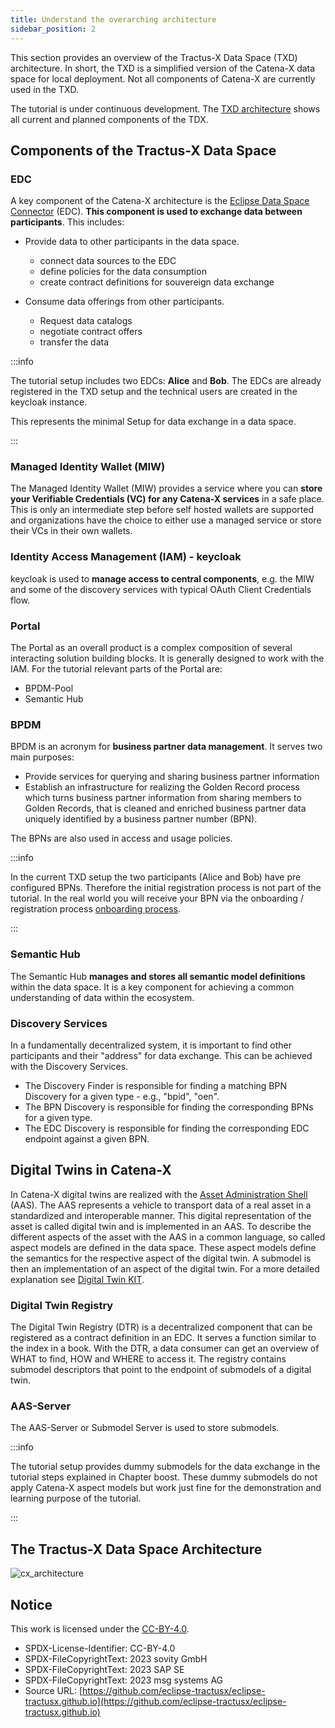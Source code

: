 ```yaml
---
title: Understand the overarching architecture
sidebar_position: 2
---
```


This section provides an overview of the Tractus-X Data Space (TXD) architecture. In short, the TXD is a simplified version of the Catena-X data space for local deployment. Not all components of Catena-X are currently used in the TXD.

The tutorial is under continuous development. The [TXD architecture](#the-tractus-x-data-space-architecture) shows all current and planned components of the TDX.

## Components of the Tractus-X Data Space

### EDC

A key component of the Catena-X architecture is the [Eclipse Data Space Connector](https://github.com/eclipse-tractusx/tractusx-edc) (EDC). **This component is used to exchange data between participants**. This includes:

- Provide data to other participants in the data space.
  - connect data sources to the EDC
  - define policies for the data consumption
  - create contract definitions for souvereign data exchange

- Consume data offerings from other participants.
  - Request data catalogs
  - negotiate contract offers
  - transfer the data

:::info

The tutorial setup includes two EDCs: **Alice** and **Bob**. The EDCs are already registered in the TXD setup and the technical users are created in the keycloak instance.

This represents the minimal Setup for data exchange in a data space.

:::

### Managed Identity Wallet (MIW)

The Managed Identity Wallet (MIW) provides a service where you can **store your Verifiable Credentials (VC) for any Catena-X services** in a safe place. This is only an intermediate step before self hosted wallets are supported and organizations have the choice to either use a managed service or store their VCs in their own wallets.

### Identity Access Management (IAM) - keycloak

keycloak is used to **manage access to central components**, e.g. the MIW and some of the discovery services with typical OAuth Client Credentials flow.

### Portal

The Portal as an overall product is a complex composition of several interacting solution building blocks. It is generally designed to work with the IAM. For the tutorial relevant parts of the Portal are:

- BPDM-Pool
- Semantic Hub

### BPDM

BPDM is an acronym for **business partner data management**. It serves two main purposes:

- Provide services for querying and sharing business partner information
- Establish an infrastructure for realizing the Golden Record process which turns business partner information from sharing members to Golden Records, that is cleaned and enriched business partner data uniquely identified by a business partner number (BPN).

The BPNs are also used in access and usage policies.

:::info

In the current TXD setup the two participants (Alice and Bob) have pre configured BPNs. Therefore the initial registration process is not part of the tutorial. In the real world you will receive your BPN via the onboarding / registration process [onboarding process](https://catena-x.net/en/catena-x-introduce-implement/onboarding).

:::

### Semantic Hub

The Semantic Hub **manages and stores all semantic model definitions** within the data space. It is a key component for achieving a common understanding of data within the ecosystem.

### Discovery Services

In a fundamentally decentralized system, it is important to find other participants and their "address" for data exchange. This can be achieved with the Discovery Services.

- The Discovery Finder is responsible for finding a matching BPN Discovery for a given type -  e.g., "bpid", "oen".
- The BPN Discovery is responsible for finding the corresponding BPNs for a given type.
- The EDC Discovery is responsible for finding the corresponding EDC endpoint against a given BPN.

## Digital Twins in Catena-X

In Catena-X digital twins are realized with the [Asset Administration Shell](https://industrialdigitaltwin.org/) (AAS). The AAS represents a vehicle to transport data of a real asset in a standardized and interoperable manner. This digital representation of the asset is called digital twin and is implemented in an AAS. To describe the different aspects of the asset  with the AAS in a common language, so called aspect models are defined in the data space. These aspect models define the semantics for the respective aspect of the digital twin. A submodel is then an implementation of an aspect of the digital twin. For a more detailed explanation see [Digital Twin KIT](https://tractus-x-community-days.github.io/eclipse-tractusx.github.io/docs-kits/category/digital-twin-kit).

### Digital Twin Registry

The Digital Twin Registry (DTR) is a decentralized component that can be registered as a contract definition in an EDC. It serves a function similar to the index in a book. With the DTR, a data consumer can get an overview of WHAT to find, HOW and WHERE to access it. The registry contains submodel descriptors that point to the endpoint of submodels of a digital twin.

### AAS-Server

The AAS-Server or Submodel Server is used to store submodels.

:::info

The tutorial setup provides dummy submodels for the data exchange in the tutorial steps explained in Chapter boost. These dummy submodels do not apply Catena-X aspect models but work just fine for the demonstration and learning purpose of the tutorial.

:::

## The Tractus-X Data Space Architecture

![cx_architecture](@site/static/img/architecture.drawio.svg)

## Notice

This work is licensed under the [CC-BY-4.0](https://creativecommons.org/licenses/by/4.0/legalcode).

- SPDX-License-Identifier: CC-BY-4.0
- SPDX-FileCopyrightText: 2023 sovity GmbH
- SPDX-FileCopyrightText: 2023 SAP SE
- SPDX-FileCopyrightText: 2023 msg systems AG
- Source URL: [https://github.com/eclipse-tractusx/eclipse-tractusx.github.io](https://github.com/eclipse-tractusx/eclipse-tractusx.github.io)
